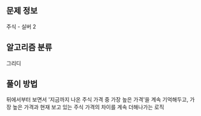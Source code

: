 ## 문제 정보

주식 - 실버 2

## 알고리즘 분류

그리디

## 풀이 방법

뒤에서부터 보면서 '지금까지 나온 주식 가격 중 가장 높은 가격'을 계속 기억해두고, 가장 높은 가격과 현재 보고 있는 주식 가격의 차이를 계속 더해나가는 로직

